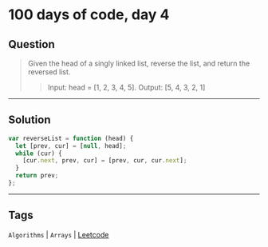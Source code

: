 # 100 days of code, day 4

## Question

> Given the head of a singly linked list, reverse the list, and return the reversed list.
>
> > Input: head = [1, 2, 3, 4, 5]. Output: [5, 4, 3, 2, 1]

---

## Solution

```javascript
var reverseList = function (head) {
  let [prev, cur] = [null, head];
  while (cur) {
    [cur.next, prev, cur] = [prev, cur, cur.next];
  }
  return prev;
};
```

---

## Tags

`Algorithms` | `Arrays` | [Leetcode](https://leetcode.com/problems/reverse-linked-list/)
